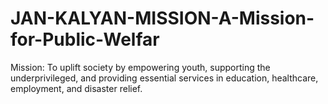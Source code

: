 # JAN-KALYAN-MISSION-A-Mission-for-Public-Welfar
Mission: To uplift society by empowering youth, supporting the underprivileged, and providing essential services in education, healthcare, employment, and disaster relief. 
